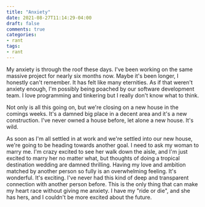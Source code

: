 ```yaml
---
title: "Anxiety"
date: 2021-08-27T11:14:29-04:00
draft: false
comments: true
categories:
- rant
tags:
- rant
---
```


My anxiety is through the roof these days. I've been working on the same massive project for nearly six months now. Maybe it's been longer, I honestly can't remember. It has felt like many eternities. As if that weren't anxiety enough, I'm possibly being poached by our software development team. I love programming and tinkering but I really don't know what to think.

Not only is all this going on, but we're closing on a new house in the comings weeks. It's a damned big place in a decent area and it's a new construction. I've never owned a house before, let alone a new house. It's wild.

As soon as I'm all settled in at work and we're settled into our new house, we're going to be heading towards another goal. I need to ask my woman to marry me. I'm crazy excited to see her walk down the aisle, and I'm just excited to marry her no matter what, but thoughts of doing a tropical destination wedding are damned thrilling. Having my love and ambition matched by another person so fully is an overwhelming feeling. It's wonderful. It's exciting. I've never had this kind of deep and transparent connection with another person before. This is the only thing that can make my heart race without giving me anxiety. I have my "ride or die", and she has hers, and I couldn't be more excited about the future.
